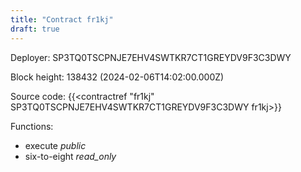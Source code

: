 ```yaml
---
title: "Contract fr1kj"
draft: true
---
```

Deployer: SP3TQ0TSCPNJE7EHV4SWTKR7CT1GREYDV9F3C3DWY


 



Block height: 138432 (2024-02-06T14:02:00.000Z)

Source code: {{<contractref "fr1kj" SP3TQ0TSCPNJE7EHV4SWTKR7CT1GREYDV9F3C3DWY fr1kj>}}

Functions:

* execute _public_
* six-to-eight _read_only_
